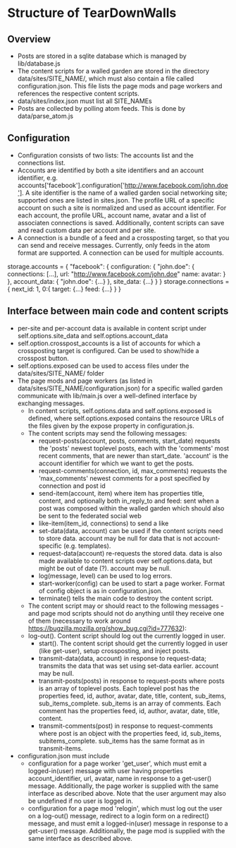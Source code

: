 Structure of TearDownWalls
==========================

Overview
--------

* Posts are stored in a sqlite database which is managed by lib/database.js
* The content scripts for a walled garden are stored in the directory data/sites/SITE_NAME/, which must also contain a file called configuration.json. This file lists the page mods and page workers and references the respective content scripts.
* data/sites/index.json must list all SITE_NAMEs
* Posts are collected by polling atom feeds. This is done by data/parse_atom.js

Configuration
-------------

* Configuration consists of two lists: The accounts list and the connections list.
* Accounts are identified by both a site identifiers and an account identifier, e.g. accounts['facebook'].configuration['http://www.facebook.com/john.doe']. A site identifier is the name of a walled garden social networking site; supported ones are listed in sites.json. The profile URL of a specific account on such a site is normalized and used as account identifier. For each account, the profile URL, account name, avatar and a list of associaten connections is saved. Additionally, content scripts can save and read custom data per account and per site.
* A connection is a bundle of a feed and a crossposting target, so that you can send and receive messages. Currently, only feeds in the atom format are supported. A connection can be used for multiple accounts.

storage.accounts = {
	"facebook": {
		configuration: {
			"john.doe": {
				connections: [...],
				url: "http://www.facebook.com/john.doe"
				name:
				avatar:
			}
		},
		account_data: {
			"john.doe": {...}
		},
		site_data: {...}
	}
}
storage.connections = {
	next_id: 1,
	0:{
		target: {...}
		feed: {...}
	}
}


Interface between main code and content scripts
-----------------------------------------------

* per-site and per-account data is available in content script under self.options.site_data and self.options.account_data
* self.option.crosspost_accounts is a list of accounts for which a crossposting target is configured. Can be used to show/hide a crosspost button.
* self.options.exposed can be used to access files under the data/sites/SITE_NAME/ folder
* The page mods and page workers (as listed in data/sites/SITE_NAME/configuration.json) for a specific walled garden communicate with lib/main.js over a well-defined interface by exchanging messages.
    * In content scripts, self.options.data and self.options.exposed is defined, where self.options.exposed contains the resource URLs of the files given by the expose property in configuration.js.
    * The content scripts may send the following messages:
        * request-posts(account, posts, comments, start_date) requests the 'posts' newest toplevel posts, each with the 'comments' most recent comments, that are newer than start_date. 'account' is the account identifier for which we want to get the posts.
        * request-comments(connection, id, max_comments) requests the 'max_comments' newest comments for a post specified by connection and post id
        * send-item(account, item) where item has properties title, content, and optionally both in_reply_to and feed: sent when a post was composed within the walled garden which should also be sent to the federated social web
        * like-item(item_id, connections) to send a like
        * set-data(data, account) can be used if the content scripts need to store data. account may be null for data that is not account-specific (e.g. templates).
        * request-data(account) re-requests the stored data. data is also made available to content scripts over self.options.data, but might be out of date (?). account may be null.
        * log(message, level) can be used to log errors.
        * start-worker(config) can be used to start a page worker. Format of config object is as in configuration.json.
        * terminate() tells the main code to destroy the content script.
    * The content script may or should react to the following messages - and page mod scripts should not do anything until they receive one of them (necessary to work around https://bugzilla.mozilla.org/show_bug.cgi?id=777632):
	* log-out(). Content script should log out the currently logged in user.
        * start(). The content script should get the currently logged in user (like get-user), setup crossposting, and inject posts.
        * transmit-data(data, account) in response to request-data; transmits the data that was set using set-data earlier. account may be null.
        * transmit-posts(posts) in response to request-posts where posts is an array of toplevel posts. Each toplevel post has the properties feed, id, author, avatar, date, title, content, sub_items, sub_items_complete. sub_items is an array of comments. Each comment has the properties feed, id, author, avatar, date, title, content.
        * transmit-comments(post) in response to request-comments where post is an object with the properties feed, id, sub_items, subitems_complete. sub_items has the same format as in transmit-items.
* configuration.json must include
	* configuration for a page worker 'get_user', which must emit a logged-in(user) message with user having properties account_identifier, url, avatar, name in response to a get-user() message. Additionally, the page worker is supplied with the same interface as described above. Note that the user argument may also be undefined if no user is logged in.
	* configuration for a page mod 'relogin', which must log out the user on a log-out() message, redirect to a login form on a redirect() message, and must emit a logged-in(user) message in response to a get-user() message. Additionally, the page mod is supplied with the same interface as described above.
